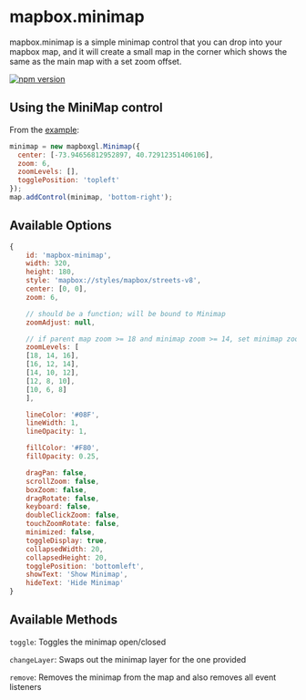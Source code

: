 # mapbox.minimap

mapbox.minimap is a simple minimap control that you can drop into your mapbox map, and it will create a small map in the corner which shows the same as the main map with a set zoom offset.

[![npm version](https://badge.fury.io/js/mapbminimap.svg)](https://www.npmjs.com/package/mapbox.minimap)

## Using the MiniMap control

From the [example](https://abdulk1.github.io/mapbox.minimap/):

```js
minimap = new mapboxgl.Minimap({
  center: [-73.94656812952897, 40.72912351406106],
  zoom: 6,
  zoomLevels: [],
  togglePosition: 'topleft'
});
map.addControl(minimap, 'bottom-right');
```

## Available Options

```javascript
{
    id: 'mapbox-minimap',
    width: 320,
    height: 180,
    style: 'mapbox://styles/mapbox/streets-v8',
    center: [0, 0],
    zoom: 6,

    // should be a function; will be bound to Minimap
    zoomAdjust: null,

    // if parent map zoom >= 18 and minimap zoom >= 14, set minimap zoom to 16
    zoomLevels: [
    [18, 14, 16],
    [16, 12, 14],
    [14, 10, 12],
    [12, 8, 10],
    [10, 6, 8]
    ],

    lineColor: '#08F',
    lineWidth: 1,
    lineOpacity: 1,

    fillColor: '#F80',
    fillOpacity: 0.25,

    dragPan: false,
    scrollZoom: false,
    boxZoom: false,
    dragRotate: false,
    keyboard: false,
    doubleClickZoom: false,
    touchZoomRotate: false,
    minimized: false,
    toggleDisplay: true,
    collapsedWidth: 20,
    collapsedHeight: 20,
    togglePosition: 'bottomleft',
    showText: 'Show Minimap',
    hideText: 'Hide Minimap'
}
```

## Available Methods

`toggle`: Toggles the minimap open/closed

`changeLayer`: Swaps out the minimap layer for the one provided

`remove`: Removes the minimap from the map and also removes all event listeners

